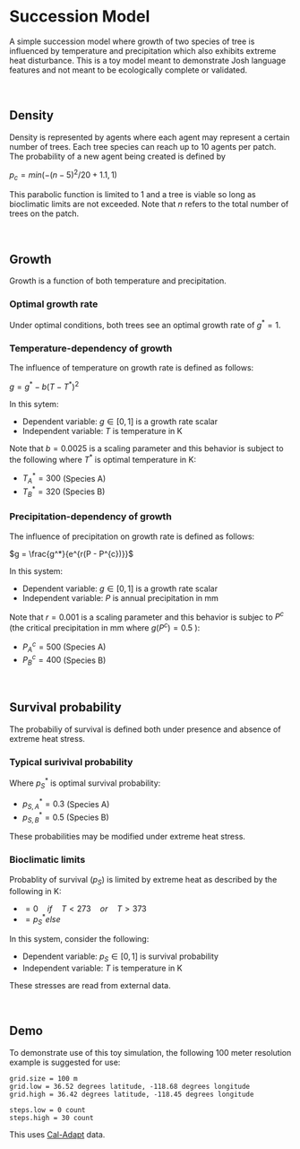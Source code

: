 # Succession Model
A simple succession model where growth of two species of tree is influenced by temperature and precipitation which also exhibits extreme heat disturbance. This is a toy model meant to demonstrate Josh language features and not meant to be ecologically complete or validated.

<br>

## Density
Density is represented by agents where each agent may represent a certain number of trees. Each tree species can reach up to 10 agents per patch. The probability of a new agent being created is defined by

$p_c = min(-(n - 5)^2 / 20 + 1.1, 1)$

This parabolic function is limited to 1 and a tree is viable so long as bioclimatic limits are not exceeded. Note that $n$ refers to the total number of trees on the patch.

<br>

## Growth
Growth is a function of both temperature and precipitation. 

### Optimal growth rate
Under optimal conditions, both trees see an optimal growth rate of $g^* = 1$.

### Temperature-dependency of growth
The influence of temperature on growth rate is defined as follows:

$g = g^* - b(T - T^*)^2$

In this sytem:

  - Dependent variable: $g \in [0,1]$ is a growth rate scalar
  - Independent variable: $T$ is temperature in K

Note that $b = 0.0025$ is a scaling parameter and this behavior is subject to the following where $T^*$ is optimal temperature in K:

  - $T_A^* = 300$ (Species A)
  - $T_B^* = 320$ (Species B)

### Precipitation-dependency of growth
The influence of precipitation on growth rate is defined as follows:

$g = \frac{g^*}{e^{r(P - P^{c})}}$

In this system:

  - Dependent variable: $g \in [0,1]$ is a growth rate scalar
  - Independent variable: $P$ is annual precipitation in mm

Note that $r = 0.001$ is a scaling parameter and this behavior is subjec to $P^c$ (the critical precipitation in mm where $g(P^c) = 0.5$ ):

  - $P_A^c = 500$ (Species A)
  - $P_B^c = 400$ (Species B)

<br>

## Survival probability
The probabiliy of survival is defined both under presence and absence of extreme heat stress.

### Typical surivival probability
Where $p_S^*$ is optimal survival probability:

 - $p_{S,A}^* = 0.3$ (Species A)
 - $p_{S,B}^* = 0.5$ (Species B)

These probabilities may be modified under extreme heat stress.

### Bioclimatic limits
Probablity of survival ($p_S$) is limited by extreme heat as described by the following in K:

 - $= 0 \quad if \quad T < 273  \quad or \quad T > 373$
 - $= p_S^* else$
 
In this system, consider the following:

 - Dependent variable: $p_S \in [0,1]$ is survival probability
 - Independent variable: $T$ is temperature in K

These stresses are read from external data.

<br>

## Demo
To demonstrate use of this toy simulation, the following 100 meter resolution example is suggested for use:

```
grid.size = 100 m
grid.low = 36.52 degrees latitude, -118.68 degrees longitude
grid.high = 36.42 degrees latitude, -118.45 degrees longitude

steps.low = 0 count
steps.high = 30 count
```

This uses [Cal-Adapt](https://cal-adapt.org/) data.
